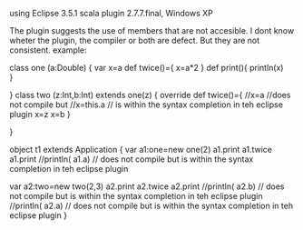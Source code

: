 using Eclipse 3.5.1 scala plugin 2.7.7.final, Windows XP

The plugin suggests the use of members that are not accesible.
I dont know wheter the plugin, the compiler or both are defect. But they are not consistent.
example:

class one (a:Double) {
	var x=a
	def twice()={
	  	x=a*2
	  }	
	def print(){
		println(x) 	  
	}
 
}
class two (z:Int,b:Int) extends one(z) {
	override def twice()={
	  	//x=a //does not compile but
	  	//x=this.a // is within the syntax completion in teh eclipse plugin
	  	x=z
	  	x=b
	  }
	
}

object t1 extends Application {
	var a1:one=new one(2)
	a1.print
 	a1.twice
	a1.print
	//println( a1.a) // does not compile but is within the syntax completion in teh eclipse plugin

 var a2:two=new two(2,3)
	a2.print
 	a2.twice
	a2.print
	//println( a2.b) // does not compile but is within the syntax completion in teh eclipse plugin
	//println( a2.a) // does not compile but is within the syntax completion in teh eclipse plugin
 }


